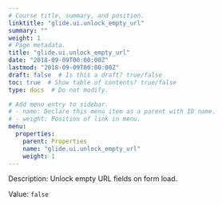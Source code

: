 ```yaml
---
# Course title, summary, and position.
linktitle: "glide.ui.unlock_empty_url"
summary: ""
weight: 1
# Page metadata.
title: "glide.ui.unlock_empty_url"
date: "2018-09-09T00:00:00Z"
lastmod: "2018-09-09T00:00:00Z"
draft: false  # Is this a draft? true/false
toc: true  # Show table of contents? true/false
type: docs  # Do not modify.

# Add menu entry to sidebar.
# - name: Declare this menu item as a parent with ID name.
# - weight: Position of link in menu.
menu:
  properties:
    parent: Properties
    name: "glide.ui.unlock_empty_url"
    weight: 1
---
```


Description: Unlock empty URL fields on form load.


Value: `false`